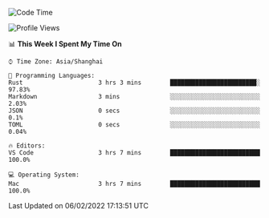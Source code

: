 <!--START_SECTION:waka-->
![Code Time](http://img.shields.io/badge/Code%20Time-969%20hrs%2018%20mins-blue)

![Profile Views](http://img.shields.io/badge/Profile%20Views-18-blue)

📊 **This Week I Spent My Time On** 

```text
⌚︎ Time Zone: Asia/Shanghai

💬 Programming Languages: 
Rust                     3 hrs 3 mins        ████████████████████████░   97.83% 
Markdown                 3 mins              ░░░░░░░░░░░░░░░░░░░░░░░░░   2.03% 
JSON                     0 secs              ░░░░░░░░░░░░░░░░░░░░░░░░░   0.1% 
TOML                     0 secs              ░░░░░░░░░░░░░░░░░░░░░░░░░   0.04%

🔥 Editors: 
VS Code                  3 hrs 7 mins        █████████████████████████   100.0%

💻 Operating System: 
Mac                      3 hrs 7 mins        █████████████████████████   100.0%

```


 Last Updated on 06/02/2022 17:13:51 UTC
<!--END_SECTION:waka-->
